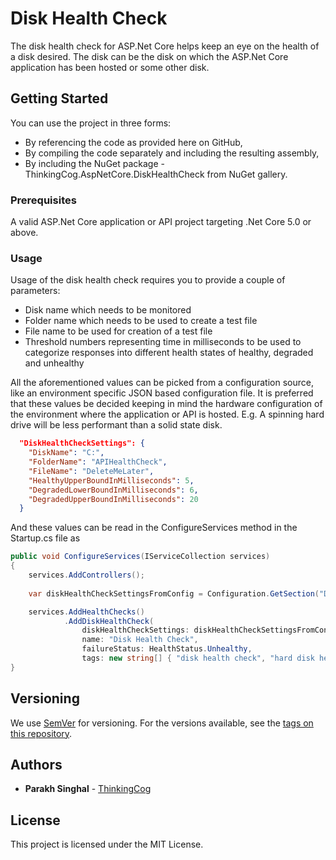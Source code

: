 # Disk Health Check
The disk health check for ASP.Net Core helps keep an eye on the health of a disk desired. The disk can be the disk on which the ASP.Net Core application has been hosted or some other disk.

## Getting Started
You can use the project in three forms:
- By referencing the code as provided here on GitHub,
- By compiling the code separately and including the resulting assembly,
- By including the NuGet package - ThinkingCog.AspNetCore.DiskHealthCheck from NuGet gallery.

### Prerequisites
A valid ASP.Net Core application or API project targeting .Net Core 5.0 or above.

### Usage
Usage of the disk health check requires you to provide a couple of parameters:
 - Disk name which needs to be monitored
 - Folder name which needs to be used to create a test file
 - File name to be used for creation of a test file
 - Threshold numbers representing time in milliseconds to be used to categorize responses into different health states of healthy, degraded and unhealthy
 
 All the aforementioned values can be picked from a configuration source, like an environment specific JSON based configuration file. It is preferred that these values be decided keeping in mind the hardware configuration of the environment where the application or API is hosted. E.g. A spinning hard drive will be less performant than a solid state disk.
 
 
```json
  "DiskHealthCheckSettings": {
    "DiskName": "C:",
    "FolderName": "APIHealthCheck",
    "FileName": "DeleteMeLater",
    "HealthyUpperBoundInMilliseconds": 5,
    "DegradedLowerBoundInMilliseconds": 6,
    "DegradedUpperBoundInMilliseconds": 20
  }
```

And these values can be read in the ConfigureServices method in the Startup.cs file as 

```cs
public void ConfigureServices(IServiceCollection services)
{
    services.AddControllers();            
            
    var diskHealthCheckSettingsFromConfig = Configuration.GetSection("DiskHealthCheckSettings").Get<DiskHealthCheckOptions>();

    services.AddHealthChecks()                    
            .AddDiskHealthCheck(
                diskHealthCheckSettings: diskHealthCheckSettingsFromConfig,
                name: "Disk Health Check",
                failureStatus: HealthStatus.Unhealthy,
                tags: new string[] { "disk health check", "hard disk health check", "quickcheck" });
}
```

## Versioning
We use [SemVer](http://semver.org/) for versioning. For the versions available, see the [tags on this repository](https://github.com/parakhsinghal/ASPNetCoreHealthChecks/tags).

## Authors
* **Parakh Singhal** - [ThinkingCog](http://www.thinkingcog.com)

## License
This project is licensed under the MIT License.